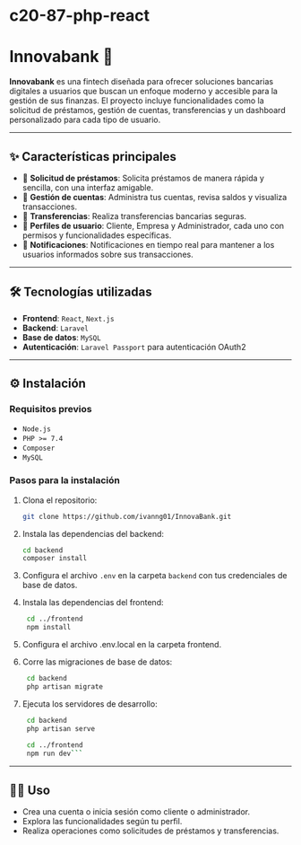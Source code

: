 # c20-87-php-react

# **Innovabank** 🚀

**Innovabank** es una fintech diseñada para ofrecer soluciones bancarias digitales a usuarios que buscan un enfoque moderno y accesible para la gestión de sus finanzas. El proyecto incluye funcionalidades como la solicitud de préstamos, gestión de cuentas, transferencias y un dashboard personalizado para cada tipo de usuario.

---

## ✨ **Características principales**

- 🏦 **Solicitud de préstamos**: Solicita préstamos de manera rápida y sencilla, con una interfaz amigable.
- 💼 **Gestión de cuentas**: Administra tus cuentas, revisa saldos y visualiza transacciones.
- 🔄 **Transferencias**: Realiza transferencias bancarias seguras.
- 👥 **Perfiles de usuario**: Cliente, Empresa y Administrador, cada uno con permisos y funcionalidades específicas.
- 🔔 **Notificaciones**: Notificaciones en tiempo real para mantener a los usuarios informados sobre sus transacciones.

---

## 🛠️ **Tecnologías utilizadas**

- **Frontend**: `React`, `Next.js`
- **Backend**: `Laravel`
- **Base de datos**: `MySQL`
- **Autenticación**: `Laravel Passport` para autenticación OAuth2

---

## ⚙️ **Instalación**

### **Requisitos previos**

- `Node.js`
- `PHP >= 7.4`
- `Composer`
- `MySQL`

### **Pasos para la instalación**

1. Clona el repositorio:

   ```bash
   git clone https://github.com/ivanng01/InnovaBank.git
   ```
2. Instala las dependencias del backend:
      ```bash
   cd backend
   composer install
   ```

3. Configura el archivo `.env` en la carpeta `backend` con tus credenciales de base de datos.
4. Instala las dependencias del frontend:
    ```bash
     cd ../frontend
     npm install
     ```
5. Configura el archivo .env.local en la carpeta frontend.
6. Corre las migraciones de base de datos:
    ```bash
     cd backend
     php artisan migrate
     ```
7. Ejecuta los servidores de desarrollo:
   ```bash
    cd backend
    php artisan serve
      
    cd ../frontend
    npm run dev```

---
## **🧑‍💻 Uso**
- Crea una cuenta o inicia sesión como cliente o administrador.
- Explora las funcionalidades según tu perfil.
- Realiza operaciones como solicitudes de préstamos y transferencias.
